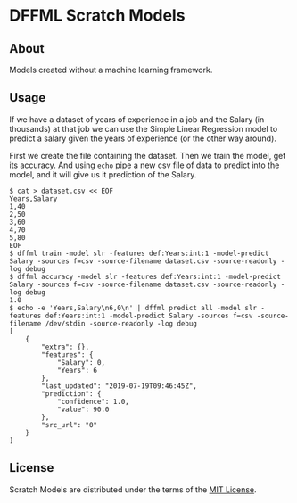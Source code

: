 # DFFML Scratch Models

## About

Models created without a machine learning framework.

## Usage

If we have a dataset of years of experience in a job and the Salary (in
thousands) at that job we can use the Simple Linear Regression model to predict
a salary given the years of experience (or the other way around).

First we create the file containing the dataset. Then we train the model, get
its accuracy. And using `echo` pipe a new csv file of data to predict into the
model, and it will give us it prediction of the Salary.

```console
$ cat > dataset.csv << EOF
Years,Salary
1,40
2,50
3,60
4,70
5,80
EOF
$ dffml train -model slr -features def:Years:int:1 -model-predict Salary -sources f=csv -source-filename dataset.csv -source-readonly -log debug
$ dffml accuracy -model slr -features def:Years:int:1 -model-predict Salary -sources f=csv -source-filename dataset.csv -source-readonly -log debug
1.0
$ echo -e 'Years,Salary\n6,0\n' | dffml predict all -model slr -features def:Years:int:1 -model-predict Salary -sources f=csv -source-filename /dev/stdin -source-readonly -log debug
[
    {
        "extra": {},
        "features": {
            "Salary": 0,
            "Years": 6
        },
        "last_updated": "2019-07-19T09:46:45Z",
        "prediction": {
            "confidence": 1.0,
            "value": 90.0
        },
        "src_url": "0"
    }
]
```

## License

Scratch Models are distributed under the terms of the [MIT License](LICENSE).
